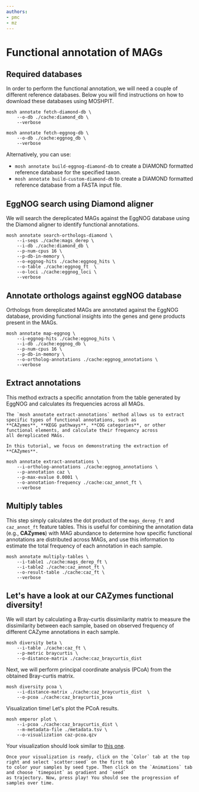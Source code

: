 ```yaml
---
authors:
- pmc
- mz
---
```

# Functional annotation of MAGs
## Required databases
In order to perform the functional annotation, we will need a couple of different reference databases. Below you will find instructions on how to download these databases using MOSHPIT.

```{code-cell}
mosh annotate fetch-diamond-db \
    --o-db ./cache:diamond_db \
    --verbose
```

```{code-cell}
mosh annotate fetch-eggnog-db \
    --o-db ./cache:eggnog_db \
    --verbose
```
Alternatively, you can use:
- `mosh annotate build-eggnog-diamond-db` to create a DIAMOND formatted reference database for the specified taxon.
- `mosh annotate build-custom-diamond-db` to create a DIAMOND formatted reference database from a FASTA input file.

## EggNOG search using Diamond aligner
We will search the dereplicated MAGs against the EggNOG database using the Diamond aligner to identify functional annotations.
```{code-cell}
mosh annotate search-orthologs-diamond \
    --i-seqs ./cache:mags_derep \
    --i-db ./cache:diamond_db \
    --p-num-cpus 16 \
    --p-db-in-memory \
    --o-eggnog-hits ./cache:eggnog_hits \
    --o-table ./cache:eggnog_ft  \
    --o-loci ./cache:eggnog_loci \
    --verbose
```
## Annotate orthologs against eggNOG database
Orthologs from dereplicated MAGs are annotated against the EggNOG database, providing functional insights into the genes 
and gene products present in the MAGs.
```{code-cell}
mosh annotate map-eggnog \
    --i-eggnog-hits ./cache:eggnog_hits \
    --i-db ./cache:eggnog_db \
    --p-num-cpus 16 \
    --p-db-in-memory \
    --o-ortholog-annotations ./cache:eggnog_annotations \
    --verbose
```
## Extract annotations
This method extracts a specific annotation from the table generated by EggNOG and calculates its frequencies across all MAGs.
```{note}
The `mosh annotate extract-annotations` method allows us to extract specific types of functional annotations, such as 
**CAZymes**, **KEGG pathways**, **COG categories**, or other functional elements, and calculate their frequency across 
all dereplicated MAGs. 

In this tutorial, we focus on demonstrating the extraction of **CAZymes**.
```
```{code-cell}
mosh annotate extract-annotations \
    --i-ortholog-annotations ./cache:eggnog_annotations \
    --p-annotation caz \
    --p-max-evalue 0.0001 \
    --o-annotation-frequency ./cache:caz_annot_ft \
    --verbose
```

## Multiply tables
This step simply calculates the dot product of the `mags_derep_ft` and `caz_annot_ft` feature tables. This is useful for 
combining the annotation data (e.g., **CAZymes**) with MAG abundance to determine how specific functional annotations 
are distributed across MAGs, and use this information to estimate the total frequency of each annotation in each sample. 

```{code-cell}
mosh annotate multiply-tables \
    --i-table1 ./cache:mags_derep_ft \
    --i-table2 ./cache:caz_annot_ft \
    --o-result-table ./cache:caz_ft \
    --verbose
```

## Let's have a look at our CAZymes functional diversity!
We will start by calculating a Bray-curtis dissimilarity matrix to measure the dissimilarity between each sample, based on 
observed frequency of different CAZyme annotations in each sample.
```{code-cell}
mosh diversity beta \
    --i-table ./cache:caz_ft \
    --p-metric braycurtis \
    --o-distance-matrix ./cache:caz_braycurtis_dist
```

Next, we will perform principal coordinate analysis (PCoA) from the obtained Bray-curtis matrix.
```{code-cell}
mosh diversity pcoa \
    --i-distance-matrix ./cache:caz_braycurtis_dist  \
    --o-pcoa ./cache:caz_braycurtis_pcoa
```
Visualization time! Let's plot the PCoA results.
```{code-cell}
mosh emperor plot \
    --i-pcoa ./cache:caz_braycurtis_dist \
    --m-metadata-file ./metadata.tsv \
    --o-visualization caz-pcoa.qzv
```

Your visualization should look similar to [this one](https://view.qiime2.org/visualization/?src=https://raw.githubusercontent.com/bokulich-lab/moshpit-docs/main/moshpit_docs/data/bray-curtis-emperor.qzv).
```{tip}
Once your visualization is ready, click on the `Color` tab at the top right and select `scatter:seed` on the first tab 
to color your samples by seed type. Then click on the `Animations` tab and choose `timepoint` as gradient and `seed` 
as trajectory. Now, press play! You should see the progression of samples over time.
```

